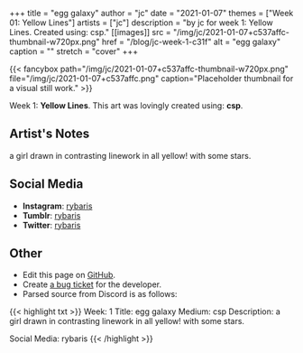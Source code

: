 +++
title =       "egg galaxy"
author =      "jc"
date =        "2021-01-07"
themes =      ["Week 01: Yellow Lines"]
artists =     ["jc"]
description = "by jc for week 1: Yellow Lines. Created using: csp."
[[images]]
      src = "/img/jc/2021-01-07+c537affc-thumbnail-w720px.png"
      href = "/blog/jc-week-1-c31f"
      alt = "egg galaxy"
      caption = ""
      stretch = "cover"
+++

{{< fancybox path="/img/jc/2021-01-07+c537affc-thumbnail-w720px.png" file="/img/jc/2021-01-07+c537affc.png" caption="Placeholder thumbnail for a visual still work." >}}


Week 1: **Yellow Lines**. This art was lovingly created using: **csp**.

## Artist's Notes

a girl drawn in contrasting linework in all yellow! with some stars.

## Social Media

- **Instagram**: <a href='https://instagram.com/rybaris' target='_blank'>rybaris</a>
- **Tumblr**: <a href='https://rybaris.tumblr.com' target='_blank'>rybaris</a>
- **Twitter**: <a href='https://twitter.com/rybaris' target='_blank'>rybaris</a>

## Other

- Edit this page on [GitHub](https://github.com/teaminkling/web-refresh/edit/main/content/blog/jc-week-1-c31f.md).
- Create [a bug ticket](https://github.com/teaminkling/web-refresh/issues/new?assignees=&labels=bug&template=problem-report.md&title=) for the developer.
- Parsed source from Discord is as follows:

{{< highlight txt >}}
Week: 1
Title: egg galaxy
Medium: csp
Description: a girl drawn in contrasting linework in all yellow! with some stars. 

Social Media: rybaris
{{< /highlight >}}